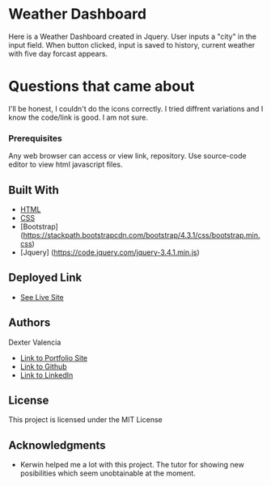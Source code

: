 # Weather Dashboard

Here is a Weather Dashboard created in Jquery. User inputs a "city" in the input field. When button clicked, input is saved to history, current weather with five day forcast appears. 

# Questions that came about 

 I'll be honest, I couldn't do the icons correctly. I tried diffrent variations and I know the code/link is good. I am not sure.


### Prerequisites

Any web browser can access or view link, repository. Use source-code editor to view html javascript files.

## Built With

* [HTML](https://developer.mozilla.org/en-US/docs/Web/HTML)
* [CSS](https://developer.mozilla.org/en-US/docs/Web/CSS)
* [Bootstrap] (https://stackpath.bootstrapcdn.com/bootstrap/4.3.1/css/bootstrap.min.css)
* [Jquery] (https://code.jquery.com/jquery-3.4.1.min.js)

## Deployed Link

* [See Live Site](https://itsmedexter.github.io/unit06_Weather_Dashboard/)


## Authors

Dexter Valencia 

- [Link to Portfolio Site](https://github.com/itsmedexter/unit06_Weather_Dashboard)
- [Link to Github](https://github.com/itsmedexter)
- [Link to LinkedIn](https://www.linkedin.com/in/dextervalencia/)

## License

This project is licensed under the MIT License 

## Acknowledgments

* Kerwin helped me a lot with this project. The tutor for showing new posibilities which seem unobtainable at the moment.  
